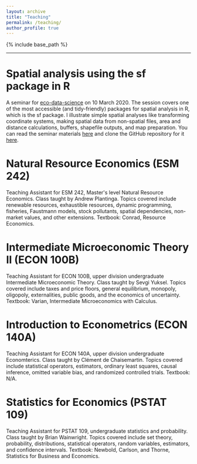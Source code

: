 ```yaml
---
layout: archive
title: "Teaching"
permalink: /teaching/
author_profile: true
---
```


{% include base_path %}

------

Spatial analysis using the sf package in R
======
A seminar for [eco-data-science](https://eco-data-science.github.io/) on 10 March 2020. The session covers one of the most accessible (and tidy-friendly) packages for spatial analysis in R, which is the sf package. I illustrate simple spatial analyses like transforming coordinate systems, making spatial data from non-spatial files, area and distance calculations, buffers, shapefile outputs, and map preparation. You can read the seminar materials [here](https://jacobgellman.github.io/files/eco-data-sci-sf.html) and clone the GitHub repository for it [here](https://github.com/jacobgellman/eco-data-sci-sf).

Natural Resource Economics (ESM 242)
======
Teaching Assistant for ESM 242, Master's level Natural Resource Economics. Class taught by Andrew Plantinga. Topics covered include renewable resources, exhaustible resources, dynamic programming, fisheries, Faustmann models, stock pollutants, spatial dependencies, non-market values, and other extensions. Textbook: Conrad, Resource Economics.

Intermediate Microeconomic Theory II (ECON 100B)
======
Teaching Assistant for ECON 100B, upper division undergraduate Intermediate Microeconomic Theory. Class taught by Sevgi Yuksel. Topics covered include taxes and price floors, general equilibrium, monopoly, oligopoly, externalities, public goods, and the economics of uncertainty. Textbook: Varian, Intermediate Microeconomics with Calculus.

Introduction to Econometrics (ECON 140A)
======
Teaching Assistant for ECON 140A, upper division undergraduate Economterics. Class taught by Clément de Chaisemartin. Topics covered include statistical operators, estimators, ordinary least squares, causal inference, omitted variable bias, and randomized controlled trials. Textbook: N/A.

Statistics for Economics (PSTAT 109)
======
Teaching Assistant for PSTAT 109, undergraduate statistics and probability. Class taught by Brian Wainwright. Topics covered include set theory, probability, distributions, statistical operators, random variables, estimators, and confidence intervals. Textbook: Newbold, Carlson, and Thorne, Statistics for Business and Economics.